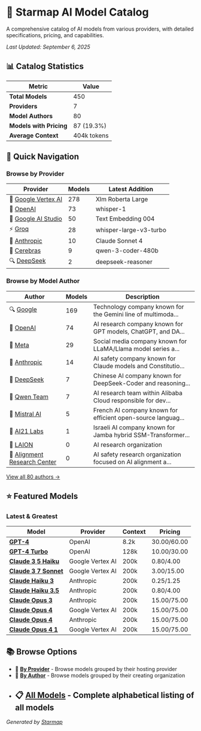 # 🌟 Starmap AI Model Catalog
  
A comprehensive catalog of AI models from various providers, with detailed specifications, pricing, and capabilities.
  
  
*_Last Updated: September 6, 2025_*
  
  
## 📊 Catalog Statistics
  
| Metric | Value |
|---------|---------|
| **Total Models** | 450 |
| **Providers** | 7 |
| **Model Authors** | 80 |
| **Models with Pricing** | 87 (19.3%) |
| **Average Context** | 404k tokens |

  
## 🚀 Quick Navigation
  
### Browse by Provider
  
| Provider | Models | Latest Addition |
|---------|---------|---------|
| 🏢 [Google Vertex AI](providers/google-vertex/) | 278 | Xlm Roberta Large |
| 🤖 [OpenAI](providers/openai/) | 73 | whisper-1 |
| 🔮 [Google AI Studio](providers/google-ai-studio/) | 50 | Text Embedding 004 |
| ⚡ [Groq](providers/groq/) | 28 | whisper-large-v3-turbo |
| 🧠 [Anthropic](providers/anthropic/) | 10 | Claude Sonnet 4 |
| 🚀 [Cerebras](providers/cerebras/) | 9 | qwen-3-coder-480b |
| 🔍 [DeepSeek](providers/deepseek/) | 2 | deepseek-reasoner |

  
### Browse by Model Author
  
| Author | Models | Description |
|---------|---------|---------|
| 🔍 [Google](authors/google/) | 169 | Technology company known for the Gemini line of multimoda... |
| 🤖 [OpenAI](authors/openai/) | 74 | AI research company known for GPT models, ChatGPT, and DA... |
| 📘 [Meta](authors/meta/) | 29 | Social media company known for LLaMA/Llama model series a... |
| 🧠 [Anthropic](authors/anthropic/) | 14 | AI safety company known for Claude models and Constitutio... |
| 🔬 [DeepSeek](authors/deepseek/) | 7 | Chinese AI company known for DeepSeek-Coder and reasoning... |
| 👥 [Qwen Team](authors/qwen/) | 7 | AI research team within Alibaba Cloud responsible for dev... |
| 👥 [Mistral AI](authors/mistral/) | 5 | French AI company known for efficient open-source languag... |
| 👥 [AI21 Labs](authors/ai21/) | 1 | Israeli AI company known for Jamba hybrid SSM-Transformer... |
| 👥 [LAION](authors/laion/) | 0 | AI research organization |
| 👥 [Alignment Research Center](authors/alignment-research/) | 0 | AI safety research organization focused on AI alignment a... |

  
[View all 80 authors →](authors/)
  
  
## ⭐ Featured Models
  
### Latest & Greatest
  
| Model | Provider | Context | Pricing |
|---------|---------|---------|---------|
| **[GPT-4](models/gpt-4.md)** | OpenAI | 8.2k | $30.00/$60.00 |
| **[GPT-4 Turbo](models/gpt-4-turbo.md)** | OpenAI | 128k | $10.00/$30.00 |
| **[Claude 3 5 Haiku](models/claude-3-5-haiku-at-20241022.md)** | Google Vertex AI | 200k | $0.80/$4.00 |
| **[Claude 3 7 Sonnet](models/claude-3-7-sonnet-at-20250219.md)** | Google Vertex AI | 200k | $3.00/$15.00 |
| **[Claude Haiku 3](models/claude-3-haiku-20240307.md)** | Anthropic | 200k | $0.25/$1.25 |
| **[Claude Haiku 3.5](models/claude-3-5-haiku-20241022.md)** | Anthropic | 200k | $0.80/$4.00 |
| **[Claude Opus 3](models/claude-3-opus-20240229.md)** | Anthropic | 200k | $15.00/$75.00 |
| **[Claude Opus 4](models/claude-opus-4-at-20250514.md)** | Google Vertex AI | 200k | $15.00/$75.00 |
| **[Claude Opus 4](models/claude-opus-4-20250514.md)** | Anthropic | 200k | $15.00/$75.00 |
| **[Claude Opus 4 1](models/claude-opus-4-1-at-20250805.md)** | Google Vertex AI | 200k | $15.00/$75.00 |

  
## 📚 Browse Options
  
- 🏢 **[By Provider](providers/)** - Browse models grouped by their hosting provider
- 👥 **[By Author](authors/)** - Browse models grouped by their creating organization
- 📋 **[All Models](models/)** - Complete alphabetical listing of all models
  ---
_Generated by [Starmap](https://github.com/agentstation/starmap)_
